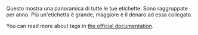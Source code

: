 Questo mostra una panoramica di tutte le tue etichette. Sono raggruppate per anno. Più un'etichetta è grande, maggiore è il denaro ad essa collegato.

You can read more about tags in [the official documentation](https://firefly-iii.readthedocs.io/en/latest/concepts/tags.html).